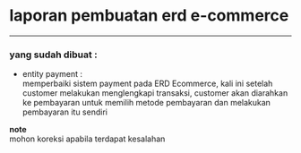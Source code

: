 # laporan pembuatan erd e-commerce

---

### yang sudah dibuat :
- entity payment :  
    memperbaiki sistem payment pada ERD Ecommerce, kali ini setelah customer melakukan menglengkapi transaksi, customer akan diarahkan ke pembayaran untuk memilih metode pembayaran dan melakukan pembayaran itu sendiri

**note**  
mohon koreksi apabila terdapat kesalahan
